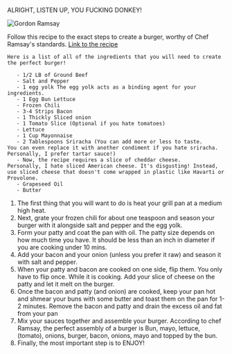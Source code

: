 ALRIGHT, LISTEN UP, YOU FUCKING DONKEY!


![Gordon Ramsay](https://github.com/user-attachments/assets/09cefda8-cf69-435c-b1eb-37535523f265)

Follow this recipe to the exact steps to create a burger, worthy of Chef Ramsay's standards.
[Link to the recipe](https://www.gordonramsay.com/gr/recipes/gordons-burger-in-10-minutes/)

```
Here is a list of all of the ingredients that you will need to create the perfect burger!

   - 1/2 LB of Ground Beef
   - Salt and Pepper
   - 1 egg yolk The egg yolk acts as a binding agent for your ingredients.
   - 1 Egg Bun Lettuce
   - Frozen Chili
   - 3-4 Strips Bacon
   - 1 Thickly Sliced onion
   - 1 Tomato Slice (Optional if you hate tomatoes)
   - Lettuce
   - 1 Cup Mayonnaise
   - 2 Tablespoons Sriracha (You can add more or less to taste.
You can even replace it with another condiment if you hate sriracha. Personally, I prefer tartar sauce!)
   - Now, the recipe requires a slice of cheddar cheese.
Personally, I hate sliced American cheese. It's disgusting! Instead, use sliced cheese that doesn't come wrapped in plastic like Havarti or Provolone.
   - Grapeseed Oil
   - Butter
```

1. The first thing that you will want to do is heat your grill pan at a medium high heat.
2. Next, grate your frozen chili for about one teaspoon and season your burger with it alongside salt and pepper and the egg yolk.
3. Form your patty and coat the pan with oil. The patty size depends on how much time you have.
It should be less than an inch in diameter if you are cooking under 10 mins.
4. Add your bacon and your onion (unless you prefer it raw) and season it with salt and pepper.
5. When your patty and bacon are cooked on one side, flip them. You only have to flip once. While it is cooking. Add your slice of cheese on the patty and let it melt on the burger.
6. Once the bacon and patty (and onion) are cooked, keep your pan hot and shmear your buns with some butter and toast them on the pan for 1-2 minutes. Remove the bacon and patty and drain the excess oil and fat from your pan
7. Mix your sauces together and assemble your burger. According to chef Ramsay, the perfect assembly of a burger is Bun, mayo, lettuce, (tomato), onions, burger, bacon, onions, mayo and topped by the bun.
8. Finally, the most important step is to ENJOY!


